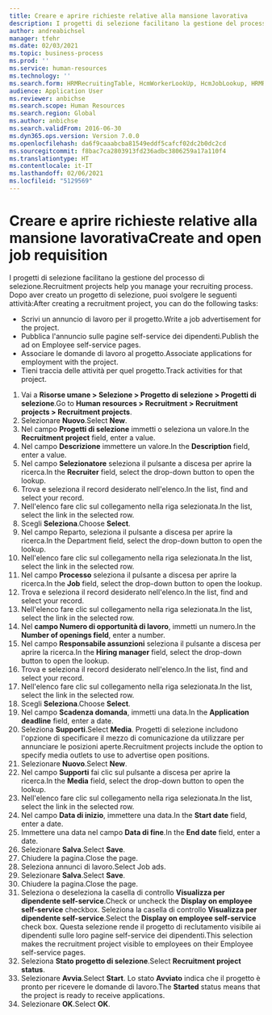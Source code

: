 ```yaml
---
title: Creare e aprire richieste relative alla mansione lavorativa
description: I progetti di selezione facilitano la gestione del processo di selezione.
author: andreabichsel
manager: tfehr
ms.date: 02/03/2021
ms.topic: business-process
ms.prod: ''
ms.service: human-resources
ms.technology: ''
ms.search.form: HRMRecruitingTable, HcmWorkerLookUp, HcmJobLookup, HRMRecruitingMedia, HRMRecruitingJobAd, HcmPersonnelManagementWorkspace
audience: Application User
ms.reviewer: anbichse
ms.search.scope: Human Resources
ms.search.region: Global
ms.author: anbichse
ms.search.validFrom: 2016-06-30
ms.dyn365.ops.version: Version 7.0.0
ms.openlocfilehash: da6f9caaabcba81549eddf5cafcf02dc2b0dc2cd
ms.sourcegitcommit: f8bac7ca2803913fd236adbc3806259a17a110f4
ms.translationtype: HT
ms.contentlocale: it-IT
ms.lasthandoff: 02/06/2021
ms.locfileid: "5129569"
---
```

# <a name="create-and-open-job-requisition"></a><span data-ttu-id="c0ccb-103">Creare e aprire richieste relative alla mansione lavorativa</span><span class="sxs-lookup"><span data-stu-id="c0ccb-103">Create and open job requisition</span></span>

<span data-ttu-id="c0ccb-104">I progetti di selezione facilitano la gestione del processo di selezione.</span><span class="sxs-lookup"><span data-stu-id="c0ccb-104">Recruitment projects help you manage your recruiting process.</span></span> <span data-ttu-id="c0ccb-105">Dopo aver creato un progetto di selezione, puoi svolgere le seguenti attività:</span><span class="sxs-lookup"><span data-stu-id="c0ccb-105">After creating a recruitment project, you can do the following tasks:</span></span>

- <span data-ttu-id="c0ccb-106">Scrivi un annuncio di lavoro per il progetto.</span><span class="sxs-lookup"><span data-stu-id="c0ccb-106">Write a job advertisement for the project.</span></span>
- <span data-ttu-id="c0ccb-107">Pubblica l'annuncio sulle pagine self-service dei dipendenti.</span><span class="sxs-lookup"><span data-stu-id="c0ccb-107">Publish the ad on Employee self-service pages.</span></span>
- <span data-ttu-id="c0ccb-108">Associare le domande di lavoro al progetto.</span><span class="sxs-lookup"><span data-stu-id="c0ccb-108">Associate applications for employment with the project.</span></span>
- <span data-ttu-id="c0ccb-109">Tieni traccia delle attività per quel progetto.</span><span class="sxs-lookup"><span data-stu-id="c0ccb-109">Track activities for that project.</span></span> 

1. <span data-ttu-id="c0ccb-110">Vai a **Risorse umane > Selezione > Progetto di selezione > Progetti di selezione**.</span><span class="sxs-lookup"><span data-stu-id="c0ccb-110">Go to **Human resources > Recruitment > Recruitment projects > Recruitment projects**.</span></span>
2. <span data-ttu-id="c0ccb-111">Selezionare **Nuovo**.</span><span class="sxs-lookup"><span data-stu-id="c0ccb-111">Select **New**.</span></span>
3. <span data-ttu-id="c0ccb-112">Nel campo **Progetti di selezione** immetti o seleziona un valore.</span><span class="sxs-lookup"><span data-stu-id="c0ccb-112">In the **Recruitment project** field, enter a value.</span></span>
4. <span data-ttu-id="c0ccb-113">Nel campo **Descrizione** immettere un valore.</span><span class="sxs-lookup"><span data-stu-id="c0ccb-113">In the **Description** field, enter a value.</span></span>
5. <span data-ttu-id="c0ccb-114">Nel campo **Selezionatore** seleziona il pulsante a discesa per aprire la ricerca.</span><span class="sxs-lookup"><span data-stu-id="c0ccb-114">In the **Recruiter** field, select the drop-down button to open the lookup.</span></span>
6. <span data-ttu-id="c0ccb-115">Trova e seleziona il record desiderato nell'elenco.</span><span class="sxs-lookup"><span data-stu-id="c0ccb-115">In the list, find and select your record.</span></span>
7. <span data-ttu-id="c0ccb-116">Nell'elenco fare clic sul collegamento nella riga selezionata.</span><span class="sxs-lookup"><span data-stu-id="c0ccb-116">In the list, select the link in the selected row.</span></span>
8. <span data-ttu-id="c0ccb-117">Scegli **Seleziona**.</span><span class="sxs-lookup"><span data-stu-id="c0ccb-117">Choose **Select**.</span></span>
9. <span data-ttu-id="c0ccb-118">Nel campo Reparto, seleziona il pulsante a discesa per aprire la ricerca.</span><span class="sxs-lookup"><span data-stu-id="c0ccb-118">In the Department field, select the drop-down button to open the lookup.</span></span>
10. <span data-ttu-id="c0ccb-119">Nell'elenco fare clic sul collegamento nella riga selezionata.</span><span class="sxs-lookup"><span data-stu-id="c0ccb-119">In the list, select the link in the selected row.</span></span>
11. <span data-ttu-id="c0ccb-120">Nel campo **Processo** seleziona il pulsante a discesa per aprire la ricerca.</span><span class="sxs-lookup"><span data-stu-id="c0ccb-120">In the **Job** field, select the drop-down button to open the lookup.</span></span>
12. <span data-ttu-id="c0ccb-121">Trova e seleziona il record desiderato nell'elenco.</span><span class="sxs-lookup"><span data-stu-id="c0ccb-121">In the list, find and select your record.</span></span>
13. <span data-ttu-id="c0ccb-122">Nell'elenco fare clic sul collegamento nella riga selezionata.</span><span class="sxs-lookup"><span data-stu-id="c0ccb-122">In the list, select the link in the selected row.</span></span>
14. <span data-ttu-id="c0ccb-123">Nel **campo Numero di opportunità di lavoro**, immetti un numero.</span><span class="sxs-lookup"><span data-stu-id="c0ccb-123">In the **Number of openings field**, enter a number.</span></span>
15. <span data-ttu-id="c0ccb-124">Nel campo **Responsabile assunzioni** seleziona il pulsante a discesa per aprire la ricerca.</span><span class="sxs-lookup"><span data-stu-id="c0ccb-124">In the **Hiring manager** field, select the drop-down button to open the lookup.</span></span>
16. <span data-ttu-id="c0ccb-125">Trova e seleziona il record desiderato nell'elenco.</span><span class="sxs-lookup"><span data-stu-id="c0ccb-125">In the list, find and select your record.</span></span>
17. <span data-ttu-id="c0ccb-126">Nell'elenco fare clic sul collegamento nella riga selezionata.</span><span class="sxs-lookup"><span data-stu-id="c0ccb-126">In the list, select the link in the selected row.</span></span>
18. <span data-ttu-id="c0ccb-127">Scegli **Seleziona**.</span><span class="sxs-lookup"><span data-stu-id="c0ccb-127">Choose **Select**.</span></span>
19. <span data-ttu-id="c0ccb-128">Nel campo **Scadenza domanda**, immetti una data.</span><span class="sxs-lookup"><span data-stu-id="c0ccb-128">In the **Application deadline** field, enter a date.</span></span>
20. <span data-ttu-id="c0ccb-129">Seleziona **Supporti**.</span><span class="sxs-lookup"><span data-stu-id="c0ccb-129">Select **Media**.</span></span> <span data-ttu-id="c0ccb-130">Progetti di selezione includono l'opzione di specificare il mezzo di comunicazione da utilizzare per annunciare le posizioni aperte.</span><span class="sxs-lookup"><span data-stu-id="c0ccb-130">Recruitment projects include the option to specify media outlets to use to advertise open positions.</span></span>  
21. <span data-ttu-id="c0ccb-131">Selezionare **Nuovo**.</span><span class="sxs-lookup"><span data-stu-id="c0ccb-131">Select **New**.</span></span>
22. <span data-ttu-id="c0ccb-132">Nel campo **Supporti** fai clic sul pulsante a discesa per aprire la ricerca.</span><span class="sxs-lookup"><span data-stu-id="c0ccb-132">In the **Media** field, select the drop-down button to open the lookup.</span></span>
23. <span data-ttu-id="c0ccb-133">Nell'elenco fare clic sul collegamento nella riga selezionata.</span><span class="sxs-lookup"><span data-stu-id="c0ccb-133">In the list, select the link in the selected row.</span></span>
24. <span data-ttu-id="c0ccb-134">Nel campo **Data di inizio**, immettere una data.</span><span class="sxs-lookup"><span data-stu-id="c0ccb-134">In the **Start date** field, enter a date.</span></span>
25. <span data-ttu-id="c0ccb-135">Immettere una data nel campo **Data di fine**.</span><span class="sxs-lookup"><span data-stu-id="c0ccb-135">In the **End date** field, enter a date.</span></span>
26. <span data-ttu-id="c0ccb-136">Selezionare **Salva**.</span><span class="sxs-lookup"><span data-stu-id="c0ccb-136">Select **Save**.</span></span>
27. <span data-ttu-id="c0ccb-137">Chiudere la pagina.</span><span class="sxs-lookup"><span data-stu-id="c0ccb-137">Close the page.</span></span>
28. <span data-ttu-id="c0ccb-138">Seleziona annunci di lavoro.</span><span class="sxs-lookup"><span data-stu-id="c0ccb-138">Select Job ads.</span></span>
29. <span data-ttu-id="c0ccb-139">Selezionare **Salva**.</span><span class="sxs-lookup"><span data-stu-id="c0ccb-139">Select **Save**.</span></span>
30. <span data-ttu-id="c0ccb-140">Chiudere la pagina.</span><span class="sxs-lookup"><span data-stu-id="c0ccb-140">Close the page.</span></span>
31. <span data-ttu-id="c0ccb-141">Seleziona o deseleziona la casella di controllo **Visualizza per dipendente self-service**.</span><span class="sxs-lookup"><span data-stu-id="c0ccb-141">Check or uncheck the **Display on employee self-service** checkbox.</span></span> <span data-ttu-id="c0ccb-142">Seleziona la casella di controllo **Visualizza per dipendente self-service**.</span><span class="sxs-lookup"><span data-stu-id="c0ccb-142">Select the **Display on employee self-service** check box.</span></span> <span data-ttu-id="c0ccb-143">Questa selezione rende il progetto di reclutamento visibile ai dipendenti sulle loro pagine self-service dei dipendenti.</span><span class="sxs-lookup"><span data-stu-id="c0ccb-143">This selection makes the recruitment project visible to employees on their Employee self-service pages.</span></span>
32. <span data-ttu-id="c0ccb-144">Seleziona **Stato progetto di selezione**.</span><span class="sxs-lookup"><span data-stu-id="c0ccb-144">Select **Recruitment project status**.</span></span>
33. <span data-ttu-id="c0ccb-145">Selezionare **Avvia**.</span><span class="sxs-lookup"><span data-stu-id="c0ccb-145">Select **Start**.</span></span> <span data-ttu-id="c0ccb-146">Lo stato **Avviato** indica che il progetto è pronto per ricevere le domande di lavoro.</span><span class="sxs-lookup"><span data-stu-id="c0ccb-146">The **Started** status means that the project is ready to receive applications.</span></span>  
34. <span data-ttu-id="c0ccb-147">Selezionare **OK**.</span><span class="sxs-lookup"><span data-stu-id="c0ccb-147">Select **OK**.</span></span>